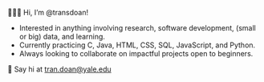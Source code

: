 👩🏻‍💻 Hi, I’m @transdoan!
- Interested in anything involving research, software development, (small or big) data, and learning.
- Currently practicing C, Java, HTML, CSS, SQL, JavaScript, and Python.
- Always looking to collaborate on impactful projects open to beginners.

📮 Say hi at tran.doan@yale.edu

